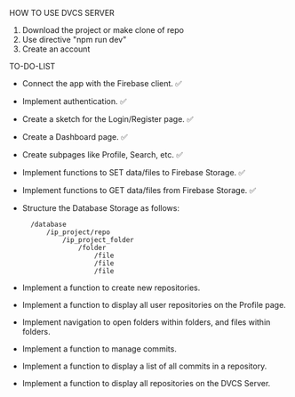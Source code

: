 HOW TO USE DVCS SERVER 

1. Download the project or make clone of repo
2. Use directive "npm run dev"
3. Create an account

TO-DO-LIST

- Connect the app with the Firebase client. :white_check_mark:
- Implement authentication. :white_check_mark:
- Create a sketch for the Login/Register page. :white_check_mark:
- Create a Dashboard page. :white_check_mark:
- Create subpages like Profile, Search, etc. :white_check_mark:
- Implement functions to SET data/files to Firebase Storage. :white_check_mark:
- Implement functions to GET data/files from Firebase Storage. :white_check_mark:
- Structure the Database Storage as follows:
  
        /database
            /ip_project/repo
                /ip_project_folder
                    /folder
                        /file
                        /file
                        /file

- Implement a function to create new repositories.
- Implement a function to display all user repositories on the Profile page.
- Implement navigation to open folders within folders, and files within folders.
- Implement a function to manage commits.
- Implement a function to display a list of all commits in a repository.
- Implement a function to display all repositories on the DVCS Server.


